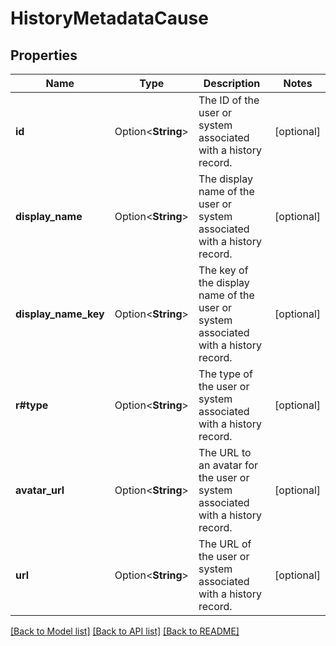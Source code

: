 # HistoryMetadataCause

## Properties

Name | Type | Description | Notes
------------ | ------------- | ------------- | -------------
**id** | Option<**String**> | The ID of the user or system associated with a history record. | [optional]
**display_name** | Option<**String**> | The display name of the user or system associated with a history record. | [optional]
**display_name_key** | Option<**String**> | The key of the display name of the user or system associated with a history record. | [optional]
**r#type** | Option<**String**> | The type of the user or system associated with a history record. | [optional]
**avatar_url** | Option<**String**> | The URL to an avatar for the user or system associated with a history record. | [optional]
**url** | Option<**String**> | The URL of the user or system associated with a history record. | [optional]

[[Back to Model list]](../README.md#documentation-for-models) [[Back to API list]](../README.md#documentation-for-api-endpoints) [[Back to README]](../README.md)



